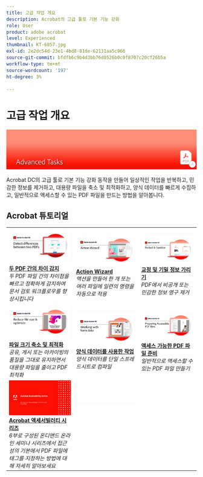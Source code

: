 ```yaml
---
title: 고급 작업 개요
description: Acrobat의 고급 툴로 기본 기능 강화
role: User
product: adobe acrobat
level: Experienced
thumbnail: KT-6857.jpg
exl-id: 2e2dc54d-23e1-4bd8-81de-62131aa5c966
source-git-commit: bfdfb6c9b4d3bb76d8526b0c0f8707c20cf26b5a
workflow-type: tm+mt
source-wordcount: '197'
ht-degree: 3%

---
```


# 고급 작업 개요

![Acrobat 시작 이미지](../assets/Hero-AdvancedTasks.png)

Acrobat DC의 고급 툴로 기본 기능 강화 동작을 만들어 일상적인 작업을 반복하고, 민감한 정보를 제거하고, 대용량 파일을 축소 및 최적화하고, 양식 데이터를 빠르게 수집하고, 일반적으로 액세스할 수 있는 PDF 파일을 만드는 방법을 알아봅니다.

## Acrobat 튜토리얼

<table style="table-layout:fixed">
<tr>
  <td>
    <a href="compare.md">
      <img alt="두 PDF 간의 차이 감지" src="../assets/Compare_1280.png" />
    </a>
    <div>
    <a href="compare.md"><strong>두 PDF 간의 차이 감지</strong></a>
    </div>
    <em>두 PDF 파일 간의 차이점을 빠르고 정확하게 감지하여 문서 검토 워크플로우를 향상시킵니다</em>
    <br>
  </td>
  <td>
    <a href="action.md">
      <img alt="Action Wizard" src="../assets/Action.jpg" />
    </a>
    <div>
    <a href="action.md"><strong>Action Wizard</strong></a>
    </div>
    <em>액션을 만들어 한 개 또는 여러 파일에 일련의 명령을 자동으로 적용</em>
    <br>
  </td>
  <td>
    <a href="redact.md">
      <img alt="교정 및 기밀 정보 가리기" src="../assets/Redact.jpg" />
    </a>
    <div>
    <a href="redact.md"><strong>교정 및 기밀 정보 가리기</strong></a>
    </div>
    <em>PDF에서 비공개 또는 민감한 정보 영구 제거</em>
    <br>
  </td>  
</tr>
<tr>
  <td>
    <a href="reduce.md">
      <img alt="파일 크기 축소 및 최적화" src="../assets/Reduce.jpg" />
    </a>
    <div>
    <a href="reduce.md"><strong>파일 크기 축소 및 최적화</strong></a>
    </div>
    <em>공유, 게시 또는 아카이빙의 품질을 그대로 유지하면서 대용량 파일을 줄이고 PDF 최적화</em>
    <br>
  </td>
  <td>
    <a href="formdata.md">
      <img alt="Action Wizard" src="../assets/FormData.jpg" />
    </a>
    <div>
    <a href="formdata.md"><strong>양식 데이터를 사용한 작업</strong></a>
    </div>
    <em>양식 데이터를 단일 스프레드시트로 컴파일</em>
    <br>
  </td>
  <td>
    <a href="accessibility.md">
      <img alt="액세스 가능한 PDF 파일 준비" src="../assets/PreparingAccessible.jpg" />
    </a>
    <div>
    <a href="accessibility.md"><strong>액세스 가능한 PDF 파일 준비</strong></a>
    </div>
    <em>일반적으로 액세스할 수 있는 PDF 파일 만들기</em>
    <br>
  </td>
</tr>
<tr>
  <td>
    <a href="accessibility-series.md">
      <img alt="액세스 가능한 PDF 파일 준비" src="../assets/Accessibilityseries_1280.png" />
    </a>
    <div>
    <a href="accessibility-series.md"><strong>Acrobat 액세서빌러티 시리즈</strong></a>
    </div>
    <em>6부로 구성된 온디맨드 온라인 세미나 시리즈에서 접근성의 기본에서 PDF 파일에 태그를 지정하는 방법에 대해 자세히 알아보세요</em>
    <br>
  </td>
  <td>
   <img alt="스페이서" src="../assets/Whitespacer.png" />
    <div>
    <br>
  </td>
  <td>
   <img alt="스페이서" src="../assets/Whitespacer.png" />
    <div>
    <br>
  </td>
</tr>
</table>

